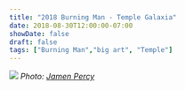 ```yaml
---
title: "2018 Burning Man - Temple Galaxia"
date: 2018-08-30T12:00:00-07:00
showDate: false
draft: false
tags: ["Burning Man","big art", "Temple"]
---
```


![](/gallery/images/galaxia_1_jamen_percy.png)
*Photo: [Jamen Percy](http://www.jamenpercy.com/)*

